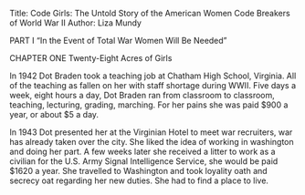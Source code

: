 Title: Code Girls: The Untold Story of the American Women Code Breakers of World War II
Author: Liza Mundy

PART I “In the Event of Total War Women Will Be Needed”

CHAPTER ONE Twenty-Eight Acres of Girls

In 1942 Dot Braden took a teaching job at Chatham High School, Virginia.  All of the teaching as fallen on her with staff shortage during WWII. Five days a week, eight hours a day, Dot Braden ran from classroom to classroom, teaching, lecturing, grading, marching. For her pains she was paid $900 a year, or about $5 a day. 

In 1943 Dot presented her at the Virginian Hotel to meet war recruiters, war has already taken over the city. She liked the idea of working in washington and doing her part. A few weeks later she received a litter to work as a civilian for the U.S. Army Signal Intelligence Service, she would be paid $1620 a year. She travelled to Washington and took loyality oath and secrecy oat regarding her new duties. She had to find a place to live. 


